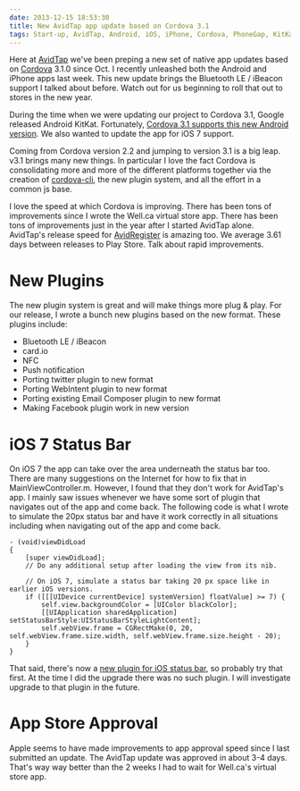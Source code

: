 ```yaml
---
date: 2013-12-15 18:53:30
title: New AvidTap app update based on Cordova 3.1
tags: Start-up, AvidTap, Android, iOS, iPhone, Cordova, PhoneGap, KitKat, BLE, Bluetooth LE, Bluetooth Smart, iBeacon
---
```

Here at [AvidTap][5] we've been preping a new set of native app updates based on
[Cordova][1] 3.1.0 since Oct. I recently unleashed both the Android and iPhone
apps last week. This new update brings the Bluetooth LE / iBeacon support I
talked about before. Watch out for us beginning to roll that out to stores in
the new year.

During the time when we were updating our project to Cordova 3.1, Google
released Android KitKat. Fortunately, [Cordova 3.1 supports this new Android
version][2]. We also wanted to update the app for iOS 7 support.

Coming from Cordova version 2.2 and jumping to version 3.1 is a big leap. v3.1
brings many new things. In particular I love the fact Cordova is consolidating
more and more of the different platforms together via the creation of
[cordova-cli][3], the new plugin system, and all the effort in a common js base.

I love the speed at which Cordova is improving. There has been tons of
improvements since I wrote the Well.ca virtual store app. There has been tons of
improvements just in the year after I started AvidTap alone. AvidTap's release
speed for [AvidRegister][6] is amazing too. We average 3.61 days between
releases to Play Store. Talk about rapid improvements.


# New Plugins

The new plugin system is great and will make things more plug & play. For our
release, I wrote a bunch new plugins based on the new format. These plugins
include:

- Bluetooth LE / iBeacon
- card.io
- NFC
- Push notification
- Porting twitter plugin to new format
- Porting WebIntent plugin to new format
- Porting existing Email Composer plugin to new format
- Making Facebook plugin work in new version


# iOS 7 Status Bar

On iOS 7 the app can take over the area underneath the status bar too. There are
many suggestions on the Internet for how to fix that in MainViewController.m.
However, I found that they don't work for AvidTap's app. I mainly saw issues
whenever we have some sort of plugin that navigates out of the app and come
back. The following code is what I wrote to simulate the 20px status bar and
have it work correctly in all situations including when navigating out of the
app and come back.

```objc
- (void)viewDidLoad
{
    [super viewDidLoad];
    // Do any additional setup after loading the view from its nib.
    
    // On iOS 7, simulate a status bar taking 20 px space like in earlier iOS versions.
    if ([[[UIDevice currentDevice] systemVersion] floatValue] >= 7) {
        self.view.backgroundColor = [UIColor blackColor];
        [[UIApplication sharedApplication] setStatusBarStyle:UIStatusBarStyleLightContent];
        self.webView.frame = CGRectMake(0, 20, self.webView.frame.size.width, self.webView.frame.size.height - 20);
    }
}
```

That said, there's now a [new plugin for iOS status bar][4], so probably try that
first. At the time I did the upgrade there was no such plugin. I will
investigate upgrade to that plugin in the future.


# App Store Approval

Apple seems to have made improvements to app approval speed since I last
submitted an update. The AvidTap update was approved in about 3-4 days. That's
way way better than the 2 weeks I had to wait for Well.ca's virtual store app.

  [1]: http://cordova.apache.org
  [2]: http://cordova.apache.org/announcements/2013/11/15/kitkat.html
  [3]: https://github.com/apache/cordova-cli
  [4]: https://shazronatadobe.wordpress.com/2013/10/15/cordova-ios-and-ios-7-support/
  [5]: http://avidtap.com
  [6]: http://avidregister.com

